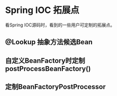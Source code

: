 # Spring IOC 拓展点

看Spring IOC源码时，看到的一些用户可定制的拓展点。



## @Lookup 抽象方法候选Bean



## 自定义BeanFactory时定制postProcessBeanFactory()



## 定制BeanFactoryPostProcessor



